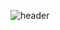 ![header](https://capsule-render.vercel.app/api?type=waving&color=auto&customColorList=0,2&fontColor=000000&height=200&text=Hello!%20I'm%20JeongHun&fonSize=30&fontAlignY=50)

<!--
**youmdang/youmdang** is a ✨ _special_ ✨ repository because its `README.md` (this file) appears on your GitHub profile.

Here are some ideas to get you started:

- 🔭 I’m currently working on ...
- 🌱 I’m currently learning ...
- 👯 I’m looking to collaborate on ...
- 🤔 I’m looking for help with ...
- 💬 Ask me about ...
- 📫 How to reach me: ...
- 😄 Pronouns: ...
- ⚡ Fun fact: ...
-->
